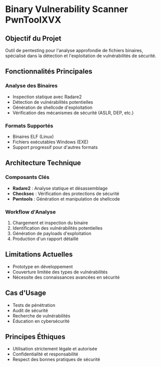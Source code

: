 # Binary Vulnerability Scanner PwnToolXVX

## Objectif du Projet

Outil de pentesting pour l'analyse approfondie de fichiers binaires, spécialisé dans la détection et l'exploitation de vulnérabilités de sécurité.

## Fonctionnalités Principales

### Analyse des Binaires
- Inspection statique avec Radare2
- Détection de vulnérabilités potentielles
- Génération de shellcode d'exploitation
- Vérification des mécanismes de sécurité (ASLR, DEP, etc.)

### Formats Supportés
- Binaires ELF (Linux)
- Fichiers exécutables Windows (EXE)
- Support progressif pour d'autres formats

## Architecture Technique

### Composants Clés
- **Radare2** : Analyse statique et désassemblage
- **Checksec** : Vérification des protections de sécurité 
- **Pwntools** : Génération et manipulation de shellcode

### Workflow d'Analyse
1. Chargement et inspection du binaire
2. Identification des vulnérabilités potentielles
3. Génération de payloads d'exploitation
4. Production d'un rapport détaillé

## Limitations Actuelles
- Prototype en développement
- Couverture limitée des types de vulnérabilités
- Nécessite des connaissances avancées en sécurité

## Cas d'Usage
- Tests de pénétration
- Audit de sécurité
- Recherche de vulnérabilités
- Éducation en cybersécurité

## Principes Éthiques
- Utilisation strictement légale et autorisée
- Confidentialité et responsabilité
- Respect des bonnes pratiques de sécurité
